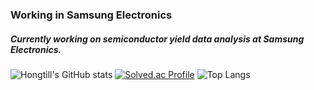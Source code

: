 ### Working in Samsung Electronics
##### Currently working on semiconductor yield data analysis at Samsung Electronics.
![Hongtill's GitHub stats](https://github-readme-stats.vercel.app/api?username=Hongtill&show_icons=true&theme=dark)
[![Solved.ac Profile](http://mazassumnida.wtf/api/generate_badge?boj=dbsg0922)](https://solved.ac/dbsg0922)
![Top Langs](https://github-readme-stats.vercel.app/api/top-langs/?username=Hongtill&layout=compact&theme=dark)

<!--
**Hongtill/Hongtill** is a ✨ _special_ ✨ repository because its `README.md` (this file) appears on your GitHub profile.

Here are some ideas to get you started:

- 🔭 I’m currently working on ...
- 🌱 I’m currently learning ...
- 👯 I’m looking to collaborate on ...
- 🤔 I’m looking for help with ...
- 💬 Ask me about ...
- 📫 How to reach me: ...
- 😄 Pronouns: ...
- ⚡ Fun fact: ...
-->
